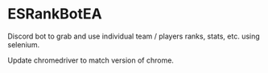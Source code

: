 # ESRankBotEA
Discord bot to grab and use individual team / players ranks, stats, etc. using selenium.

Update chromedriver to match version of chrome.
